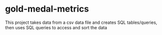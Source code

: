 # gold-medal-metrics
This project takes data from a csv data file and creates SQL tables/queries, then uses SQL queries to access and sort the data

